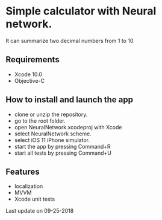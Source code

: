 # Simple calculator with Neural network.

It can summarize two decimal numbers from 1 to 10

## Requirements

- Xcode 10.0
- Objective-C

## How to install and launch the app

- clone or unzip the repository. 
- go to the root folder. 
- open NeuralNetwork.xcodeproj with Xcode 
- select NeuralNetwork scheme.
- select iOS 11 iPhone simulator.
- start the app by pressing Command+R
- start all tests by pressing Command+U

## Features

- localization
- MVVM
- Xcode unit tests

Last update on 09-25-2018
